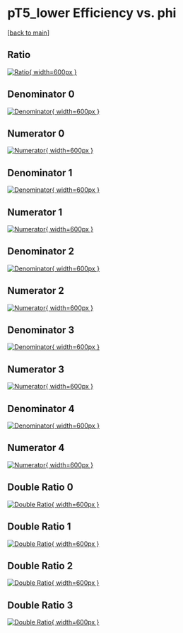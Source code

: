 # pT5_lower Efficiency vs. phi

[[back to main](./)]



## Ratio

[![Ratio](../mtv/var/pT5_lower_xtr_13_0_eff_phi.png){ width=600px }](../mtv/var/pT5_lower_xtr_13_0_eff_phi.pdf)

## Denominator 0

[![Denominator](../mtv/den/pT5_lower_xtr_13_0_eff_phi_den0.png){ width=600px }](../mtv/den/pT5_lower_xtr_13_0_eff_phi_den0.pdf)

## Numerator 0

[![Numerator](../mtv/num/pT5_lower_xtr_13_0_eff_phi_num0.png){ width=600px }](../mtv/num/pT5_lower_xtr_13_0_eff_phi_num0.pdf)

## Denominator 1

[![Denominator](../mtv/den/pT5_lower_xtr_13_0_eff_phi_den1.png){ width=600px }](../mtv/den/pT5_lower_xtr_13_0_eff_phi_den1.pdf)

## Numerator 1

[![Numerator](../mtv/num/pT5_lower_xtr_13_0_eff_phi_num1.png){ width=600px }](../mtv/num/pT5_lower_xtr_13_0_eff_phi_num1.pdf)

## Denominator 2

[![Denominator](../mtv/den/pT5_lower_xtr_13_0_eff_phi_den2.png){ width=600px }](../mtv/den/pT5_lower_xtr_13_0_eff_phi_den2.pdf)

## Numerator 2

[![Numerator](../mtv/num/pT5_lower_xtr_13_0_eff_phi_num2.png){ width=600px }](../mtv/num/pT5_lower_xtr_13_0_eff_phi_num2.pdf)

## Denominator 3

[![Denominator](../mtv/den/pT5_lower_xtr_13_0_eff_phi_den3.png){ width=600px }](../mtv/den/pT5_lower_xtr_13_0_eff_phi_den3.pdf)

## Numerator 3

[![Numerator](../mtv/num/pT5_lower_xtr_13_0_eff_phi_num3.png){ width=600px }](../mtv/num/pT5_lower_xtr_13_0_eff_phi_num3.pdf)

## Denominator 4

[![Denominator](../mtv/den/pT5_lower_xtr_13_0_eff_phi_den4.png){ width=600px }](../mtv/den/pT5_lower_xtr_13_0_eff_phi_den4.pdf)

## Numerator 4

[![Numerator](../mtv/num/pT5_lower_xtr_13_0_eff_phi_num4.png){ width=600px }](../mtv/num/pT5_lower_xtr_13_0_eff_phi_num4.pdf)

## Double Ratio 0

[![Double Ratio](../mtv/ratio/pT5_lower_xtr_13_0_eff_phi_ratio0.png){ width=600px }](../mtv/ratio/pT5_lower_xtr_13_0_eff_phi_ratio0.pdf)

## Double Ratio 1

[![Double Ratio](../mtv/ratio/pT5_lower_xtr_13_0_eff_phi_ratio1.png){ width=600px }](../mtv/ratio/pT5_lower_xtr_13_0_eff_phi_ratio1.pdf)

## Double Ratio 2

[![Double Ratio](../mtv/ratio/pT5_lower_xtr_13_0_eff_phi_ratio2.png){ width=600px }](../mtv/ratio/pT5_lower_xtr_13_0_eff_phi_ratio2.pdf)

## Double Ratio 3

[![Double Ratio](../mtv/ratio/pT5_lower_xtr_13_0_eff_phi_ratio3.png){ width=600px }](../mtv/ratio/pT5_lower_xtr_13_0_eff_phi_ratio3.pdf)

